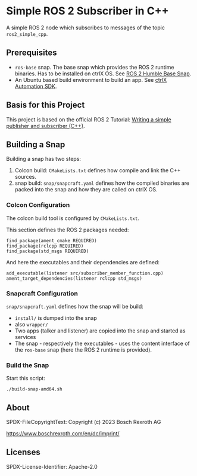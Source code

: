 # Simple ROS 2 Subscriber in C++

A simple ROS 2 node which subscribes to messages of the topic `ros2_simple_cpp`.

## Prerequisites

* `ros-base` snap. The base snap which provides the ROS 2 runtime binaries. Has to be installed on ctrlX OS. See [ROS 2 Humble Base Snap](../ros2-base-humble-deb/README.md).
* An Ubuntu based build environment to build an app. See [ctrlX Automation SDK](https://github.com/boschrexroth/ctrlx-automation-sdk).

## Basis for this Project

This project is based on the official ROS 2 Tutorial: [Writing a simple publisher and subscriber (C++)](https://docs.ros.org/en/humble/Tutorials/Beginner-Client-Libraries/Writing-A-Simple-Cpp-Publisher-And-Subscriber.html#writing-a-simple-publisher-and-subscriber-c).

## Building a Snap

Building a snap has two steps:

1. Colcon build: `CMakeLists.txt` defines how compile and link the C++ sources.
2. snap build: `snap/snapcraft.yaml` defines how the compiled binaries are packed into the snap and how they are called on ctrlX OS.

### Colcon Configuration

The colcon build tool is configured by `CMakeLists.txt`.

This section defines the ROS 2 packages needed:

    find_package(ament_cmake REQUIRED)
    find_package(rclcpp REQUIRED)
    find_package(std_msgs REQUIRED)

And here the executables and their dependencies are defined:

    add_executable(listener src/subscriber_member_function.cpp)
    ament_target_dependencies(listener rclcpp std_msgs)

### Snapcraft Configuration

`snap/snapcraft.yaml` defines how the snap will be build:

* `install/` is dumped into the snap
* also `wrapper/`
* Two apps (talker and listener) are copied into the snap and started as services
* The snap - respectively the executables - uses the content interface of the `ros-base` snap (here the ROS 2 runtime is provided).

### Build the Snap

Start this script:

    ./build-snap-amd64.sh

## About

SPDX-FileCopyrightText: Copyright (c) 2023 Bosch Rexroth AG

<https://www.boschrexroth.com/en/dc/imprint/>

## Licenses

SPDX-License-Identifier: Apache-2.0